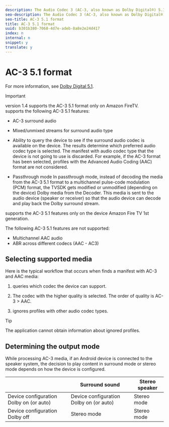```yaml
---
description: The Audio Codec 3 (AC-3, also known as Dolby Digital®) 5.1 format, allows content providers to compress the size of multichannel audio files without impairing the sound quality. AC-3 is a 5.1 format, which means that it provides five full-bandwidth channels for a richer user experience.
seo-description: The Audio Codec 3 (AC-3, also known as Dolby Digital®) 5.1 format, allows content providers to compress the size of multichannel audio files without impairing the sound quality. AC-3 is a 5.1 format, which means that it provides five full-bandwidth channels for a richer user experience.
seo-title: AC-3 5.1 format
title: AC-3 5.1 format
uuid: b301b380-7068-4d7e-adeb-8a8e2e24d417
index: n
internal: n
snippet: y
translate: y
---
```


# AC-3 5.1 format

For more information, see [Dolby Digital 5.1](http://www.dolby.com/us/en/technologies/dolby-digital.html). 

>[!IMPORTANT]
>
><!-- PH element: phrases/primetime-sdk-name --> version 1.4 supports the AC-3 5.1 format only on Amazon FireTV.

<!-- PH element: phrases/primetime-sdk-name --> supports the following AC-3 5.1 features:
* AC-3 surround audio
* Mixed/unmixed streams for surround audio type
* Ability to query the device to see if the surround audio codec is available on the device. The results determine which preferred audio codec type is selected. The manifest with audio codec type that the device is not going to use is discarded. For example, if the AC-3 format has been selected, profiles with the Advanced Audio Coding (AAC) format are not considered.

* Passthrough mode In passthrough mode, instead of decoding the media from the AC-3 5.1 format to a multichannel pulse-code modulation (PCM) format, the TVSDK gets modified or unmodified (depending on the device) Dolby media from the Decoder. This media is sent to the audio device (speaker or receiver) so that the audio device can decode and play back the Dolby surround stream.


<!-- PH element: phrases/primetime-sdk-name --> supports the AC-3 5.1 features only on the device Amazon Fire TV 1st generation.
The following AC-3 5.1 features are not supported: 
* Multichannel AAC audio
* ABR across different codecs (AAC - AC3)


## Selecting supported media

Here is the typical workflow that occurs when  <!-- PH element: phrases/primetime-sdk-name --> finds a manifest with AC-3 and AAC media:
1. <!-- PH element: phrases/primetime-sdk-name --> queries which codec the device can support.
1. The codec with the higher quality is selected. The order of quality is AC-3 &gt; AAC.

1. <!-- PH element: phrases/primetime-sdk-name --> ignores profiles with other audio codec types.

>[!TIP]
>
>The application cannot obtain information about ignored profiles.



## Determining the output mode

While processing AC-3 media, if an Android device is connected to the speaker system, the decision to play content in surround mode or stereo mode depends on how the device is configured. 

|   |Surround sound |Stereo speaker |
|---|---|---|
| Device configuration Dolby on (or auto) |Device configuration Dolby on (or auto) |Stereo mode |
| Device configuration Dolby off |Stereo mode |Stereo mode |

